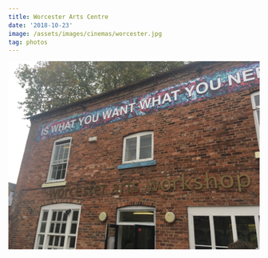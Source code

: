 ```yaml
---
title: Worcester Arts Centre
date: '2018-10-23'
image: /assets/images/cinemas/worcester.jpg
tag: photos
---
```


![image](/assets/images/cinemas/worcester.jpg)
